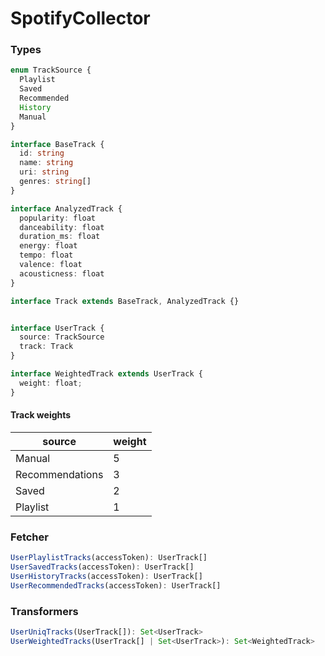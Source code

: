 # SpotifyCollector

### Types
```typescript
enum TrackSource {
  Playlist
  Saved
  Recommended
  History
  Manual
}

interface BaseTrack {
  id: string
  name: string
  uri: string
  genres: string[]
}

interface AnalyzedTrack {
  popularity: float
  danceability: float
  duration_ms: float
  energy: float
  tempo: float
  valence: float
  acousticness: float
}

interface Track extends BaseTrack, AnalyzedTrack {}


interface UserTrack {
  source: TrackSource
  track: Track
}

interface WeightedTrack extends UserTrack {
  weight: float;
}
```

#### Track weights

<table>
  <thead>
    <th>source</th>
    <th>weight</th>
  </thead>
  <tr>
    <td>Manual</td>
    <td>5</td>
  </tr>
  <tr>
    <td>Recommendations</td>
    <td>3</td>
  </tr>
  <tr>
    <td>Saved</td>
    <td>2</td>
  </tr>
  <tr>
    <td>Playlist</td>
    <td>1</td>
  </tr>
</table>

### Fetcher
```typescript
UserPlaylistTracks(accessToken): UserTrack[]
UserSavedTracks(accessToken): UserTrack[]
UserHistoryTracks(accessToken): UserTrack[]
UserRecommendedTracks(accessToken): UserTrack[]
```

### Transformers
```typescript
UserUniqTracks(UserTrack[]): Set<UserTrack>
UserWeightedTracks(UserTrack[] | Set<UserTrack>): Set<WeightedTrack>
```
